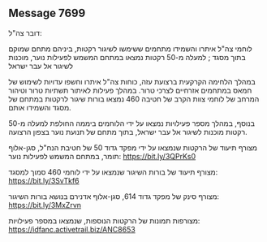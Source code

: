 ## Message 7699

דובר צה"ל:

לוחמי צה"ל איתרו והשמידו מתחמים ששימשו לשיגור רקטות, ביניהם מתחם שמוקם בתוך מסגד ; למעלה מ-50 רקטות נמצאו במתחם המשמש לפעילות נוער, מוכנות לשיגור אל עבר ישראל

במהלך הלחימה הקרקעית ברצועת עזה, כוחות צה"ל איתרו וחשפו עדויות לשימוש של חמאס במתחמים אזרחיים לצרכי טרור. 
במהלך פעילות לאיתור תשתיות טרור וטיהור המרחב של לוחמי צוות הקרב של חטיבה 460 נמצאו בורות שיגור לרקטות במתחם של מסגד והשמידו אותם.

בנוסף, במהלך מספר פעילויות נמצאו על ידי הלוחמים ביממה החולפת למעלה מ-50 רקטות מוכנות לשיגור אל עבר ישראל, בתוך מתחם של תנועת נוער בצפון הרצועה.

מצורף תיעוד של הרקטות שנמצאו על ידי מפקד גדוד 50 של חטיבת הנח"ל, סגן-אלוף תומר, במתחם המשמש לפעילות נוער: https://bit.ly/3QPrKs0

מצורף תיעוד של בורות השיגור שנמצאו על ידי לוחמי 460 סמוך למסגד: https://bit.ly/3SvTkf6

מצורף סינק של מפקד גדוד 614, סגן-אלוף אדנירם בנושא בורות השיגור: https://bit.ly/3MxZrvn

מצורפות תמונות של הרקטות הנוספות, שנמצאו במספר פעילויות: https://idfanc.activetrail.biz/ANC8653

